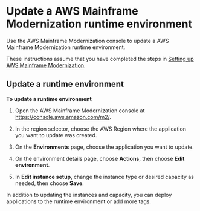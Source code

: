 # Update a AWS Mainframe Modernization runtime environment<a name="update-environments-m2"></a>

Use the AWS Mainframe Modernization console  to update a AWS Mainframe Modernization runtime environment\.

These instructions assume that you have completed the steps in [Setting up AWS Mainframe Modernization](setting-up.md)\.

## Update a runtime environment<a name="update-environments-m2.console"></a>

**To update a runtime environment**

1. Open the AWS Mainframe Modernization console at [https://console\.aws\.amazon\.com/m2/](https://console.aws.amazon.com/m2/)\.

1. In the region selector, choose the AWS Region where the application you want to update was created\.

1. On the **Environments** page, choose the application you want to update\.

1. On the environment details page, choose **Actions**, then choose **Edit environment**\.

1. In **Edit instance setup**, change the instance type or desired capacity as needed, then choose **Save**\.

In addition to updating the instances and capacity, you can deploy applications to the runtime environment or add more tags\.